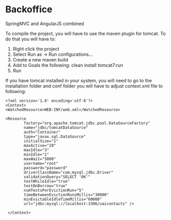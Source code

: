 Backoffice
==========

SpringMVC and AngularJS combined

To compile the project, you will have to use the maven plugin for tomcat. To do that you will have to:

1. Right click the project
2. Select Run as -> Run configurations...
3. Create a new maven build
4. Add to Goals the following: clean install tomcat7:run
5. Run

If you have tomcat installed in your system, you will need to go to the installation folder and conf folder you will have to adjust context.xml file to following:

    <?xml version='1.0' encoding='utf-8'?>
    <Context>
	<WatchedResource>WEB-INF/web.xml</WatchedResource>

    <Resource
            factory="org.apache.tomcat.jdbc.pool.DataSourceFactory"
            name="jdbc/tomcatDataSource"
            auth="Container"
            type="javax.sql.DataSource"
            initialSize="1"
            maxActive="20"
            maxIdle="3"
            minIdle="1"
            maxWait="5000"
            username="root"
            password="password"
            driverClassName="com.mysql.jdbc.Driver"
            validationQuery="SELECT 'OK'"
            testWhileIdle="true"
            testOnBorrow="true"
            numTestsPerEvictionRun="5"
            timeBetweenEvictionRunsMillis="30000"
            minEvictableIdleTimeMillis="60000"
            url="jdbc:mysql://localhost:3306/uaicontacts" />

     </Context>
